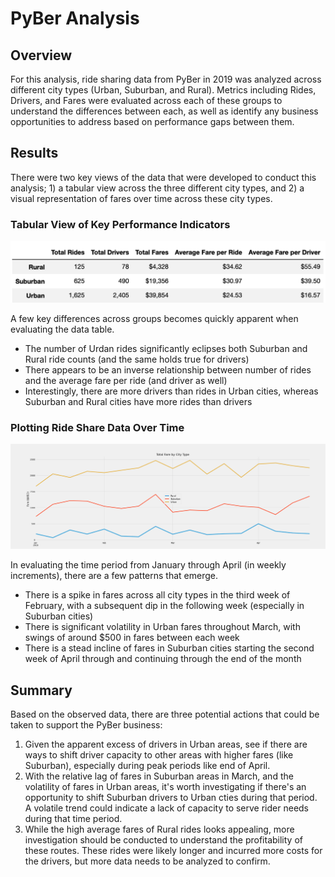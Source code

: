 # PyBer Analysis

## Overview
For this analysis, ride sharing data from PyBer in 2019 was analyzed across different city types (Urban, Suburban, and Rural).  Metrics including Rides, Drivers, and Fares were evaluated across each of these groups to understand the differences between each, as well as identify any business opportunities to address based on performance gaps between them.  

## Results
There were two key views of the data that were developed to conduct this analysis; 1) a tabular view across the three different city types, and 2) a visual representation of fares over time across these city types.  

### Tabular View of Key Performance Indicators


![PyBer_tabular](Analysis/PyBer_tabular.png)

A few key differences across groups becomes quickly apparent when evaluating the data table.  

* The number of Urdan rides significantly eclipses both Suburban and Rural ride counts (and the same holds true for drivers)
* There appears to be an inverse relationship between number of rides and the average fare per ride (and driver as well)
* Interestingly, there are more drivers than rides in Urban cities, whereas Suburban and Rural cities have more rides than drivers

### Plotting Ride Share Data Over Time

![PyBer_fare_summary](Analysis/PyBer_fare_summary.png)

In evaluating the time period from January through April (in weekly increments), there are a few patterns that emerge.

* There is a spike in fares across all city types in the third week of February, with a subsequent dip in the following week (especially in Suburban cities)
* There is significant volatility in Urban fares throughout March, with swings of around $500 in fares between each week
* There is a stead incline of fares in Suburban cities starting the second week of April through and continuing through the end of the month

## Summary

Based on the observed data, there are three potential actions that could be taken to support the PyBer business:

1. Given the apparent excess of drivers in Urban areas, see if there are ways to shift driver capacity to other areas with higher fares (like Suburban), especially during peak periods like end of April.
1. With the relative lag of fares in Suburban areas in March, and the volatility of fares in Urban areas, it's worth investigating if there's an opportunity to shift Suburban drivers to Urban cties during that period.  A volatile trend could indicate a lack of capacity to serve rider needs during that time period.
1. While the high average fares of Rural rides looks appealing, more investigation should be conducted to understand the profitability of these routes.  These rides were likely longer and incurred more costs for the drivers, but more data needs to be analyzed to confirm.  


